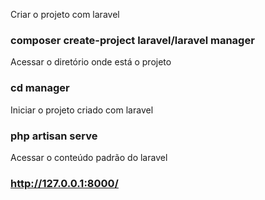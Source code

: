 Criar o projeto com laravel
### composer create-project laravel/laravel manager

Acessar o diretório onde está o projeto
### cd manager

Iniciar o projeto criado com laravel
### php artisan serve

Acessar o conteúdo padrão do laravel
### http://127.0.0.1:8000/

